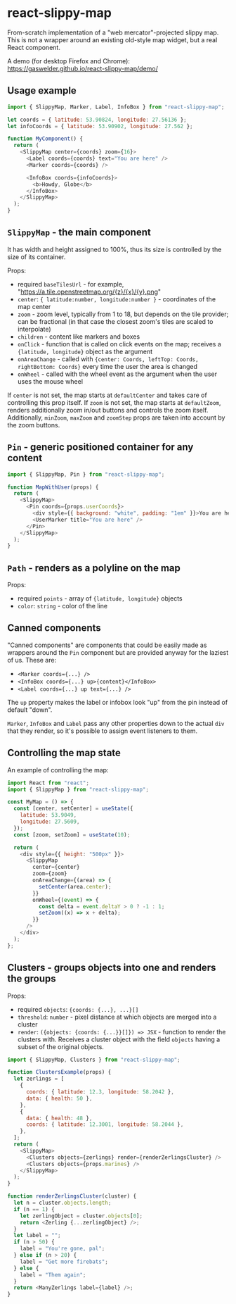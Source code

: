 # react-slippy-map

From-scratch implementation of a "web mercator"-projected slippy map. This is
not a wrapper around an existing old-style map widget, but a real React
component.

A demo (for desktop Firefox and Chrome):
https://gaswelder.github.io/react-slippy-map/demo/

## Usage example

```js
import { SlippyMap, Marker, Label, InfoBox } from "react-slippy-map";

let coords = { latitude: 53.90824, longitude: 27.56136 };
let infoCoords = { latitude: 53.90902, longitude: 27.562 };

function MyComponent() {
  return (
    <SlippyMap center={coords} zoom={16}>
      <Label coords={coords} text="You are here" />
      <Marker coords={coords} />

      <InfoBox coords={infoCoords}>
        <b>Howdy, Globe</b>
      </InfoBox>
    </SlippyMap>
  );
}
```

## `SlippyMap` - the main component

It has width and height assigned to 100%, thus its size is controlled by the
size of its container.

Props:

- required `baseTilesUrl` - for example,
  "https://a.tile.openstreetmap.org/{z}/{x}/{y}.png"
- `center`: `{ latitude:number, longitude:number }` - coordinates of the map
  center
- `zoom` - zoom level, typically from 1 to 18, but depends on the tile provider;
  can be fractional (in that case the closest zoom's tiles are scaled to
  interpolate)
- `children` - content like markers and boxes
- `onClick` - function that is called on click events on the map; receives a
  `{latitude, longitude}` object as the argument
- `onAreaChange` - called with `{center: Coords, leftTop: Coords, rightBottom: Coords}` every time the user
  the area is changed
- `onWheel` - called with the wheel event as the argument when the user uses the
  mouse wheel

If `center` is not set, the map starts at `defaultCenter` and takes care of controlling this prop itself.
If `zoom` is not set, the map starts at `defaultZoom`, renders additionally zoom in/out buttons and controls the zoom itself.
Additionally, `minZoom`, `maxZoom` and `zoomStep` props are taken into account by the zoom buttons.

## `Pin` - generic positioned container for any content

```js
import { SlippyMap, Pin } from "react-slippy-map";

function MapWithUser(props) {
  return (
    <SlippyMap>
      <Pin coords={props.userCoords}>
        <div style={{ background: "white", padding: "1em" }}>You are here</div>
        <UserMarker title="You are here" />
      </Pin>
    </SlippyMap>
  );
}
```

## `Path` - renders as a polyline on the map

Props:

- required `points` - array of `{latitude, longitude}` objects
- `color`: `string` - color of the line

## Canned components

"Canned components" are components that could be easily made as wrappers around the `Pin` component but are provided anyway for the laziest of us.
These are:

- `<Marker coords={...} />`
- `<InfoBox coords={...} up>{content}</InfoBox>`
- `<Label coords={...} up text={...} />`

The `up` property makes the label or infobox look "up" from the pin instead of default "down".

`Marker`, `InfoBox` and `Label` pass any other properties down to the actual `div` that they render, so it's possible to assign event listeners to them.

## Controlling the map state

An example of controlling the map:

```js
import React from "react";
import { SlippyMap } from "react-slippy-map";

const MyMap = () => {
  const [center, setCenter] = useState({
    latitude: 53.9049,
    longitude: 27.5609,
  });
  const [zoom, setZoom] = useState(10);

  return (
    <div style={{ height: "500px" }}>
      <SlippyMap
        center={center}
        zoom={zoom}
        onAreaChange={(area) => {
          setCenter(area.center);
        }}
        onWheel={(event) => {
          const delta = event.deltaY > 0 ? -1 : 1;
          setZoom((x) => x + delta);
        }}
      />
    </div>
  );
};
```

## Clusters - groups objects into one and renders the groups

Props:

- required `objects`: `{coords: {...}, ...}[]`
- `threshold`: `number` - pixel distance at which objects are merged into a
  cluster
- `render`: `({objects: {coords: {...}}[]}) => JSX` - function to render the
  clusters with. Receives a cluster object with the field `objects` having a
  subset of the original objects.

```js
import { SlippyMap, Clusters } from "react-slippy-map";

function ClustersExample(props) {
  let zerlings = [
    {
      coords: { latitude: 12.3, longitude: 58.2042 },
      data: { health: 50 },
    },
    {
      data: { health: 48 },
      coords: { latitude: 12.3001, longitude: 58.2044 },
    },
  ];
  return (
    <SlippyMap>
      <Clusters objects={zerlings} render={renderZerlingsCluster} />
      <Clusters objects={props.marines} />
    </SlippyMap>
  );
}

function renderZerlingsCluster(cluster) {
  let n = cluster.objects.length;
  if (n == 1) {
    let zerlingObject = cluster.objects[0];
    return <Zerling {...zerlingObject} />;
  }
  let label = "";
  if (n > 50) {
    label = "You're gone, pal";
  } else if (n > 20) {
    label = "Get more firebats";
  } else {
    label = "Them again";
  }
  return <ManyZerlings label={label} />;
}
```
